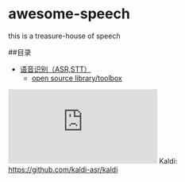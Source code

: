 # awesome-speech
this is a treasure-house of speech

##目录
* [语音识别（ASR,STT）](#1)
  * [open source library/toolbox](#1.1)
  
![HTK](http://htk.eng.cam.ac.uk/download.shtml)
Kaldi:
https://github.com/kaldi-asr/kaldi
